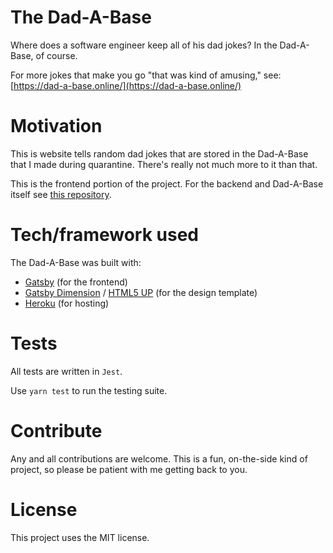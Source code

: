 # The Dad-A-Base

Where does a software engineer keep all of his dad jokes? In the Dad-A-Base, of course.

For more jokes that make you go "that was kind of amusing," see: [https://dad-a-base.online/](https://dad-a-base.online/)

# Motivation

This is website tells random dad jokes that are stored in the Dad-A-Base that I made during quarantine. There's really not much more to it than that. 

This is the frontend portion of the project. For the backend and Dad-A-Base itself see [this repository](https://github.com/BrandonHarrisonCode/Dad-A-Base-API).

# Tech/framework used

The Dad-A-Base was built with:
* [Gatsby](https://www.gatsbyjs.org/) (for the frontend)
* [Gatsby Dimension](https://github.com/codebushi/gatsby-starter-dimension) / [HTML5 UP](https://html5up.net/) (for the design template)
* [Heroku](https://www.heroku.com/) (for hosting)

# Tests

All tests are written in `Jest`.

Use `yarn test` to run the testing suite.

# Contribute

Any and all contributions are welcome. This is a fun, on-the-side kind of project, so please be patient with me getting back to you.

# License

This project uses the MIT license.

